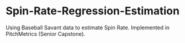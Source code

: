 # Spin-Rate-Regression-Estimation
Using Baseball Savant data to estimate Spin Rate. Implemented in PitchMetrics (Senior Capstone).
